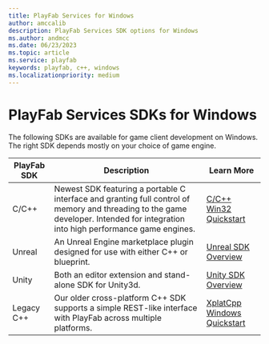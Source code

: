 ```yaml
---
title: PlayFab Services for Windows
author: amccalib
description: PlayFab Services SDK options for Windows
ms.author: andmcc
ms.date: 06/23/2023
ms.topic: article
ms.service: playfab
keywords: playfab, c++, windows
ms.localizationpriority: medium
---
```


# PlayFab Services SDKs for Windows

The following SDKs are available for game client development on Windows. The right SDK depends mostly on your choice of game engine.

| PlayFab SDK    | Description | Learn More |
|----------------|-------------|------------|
| C/C++          | Newest SDK featuring a portable C interface and granting full control of memory and threading to the game developer. Intended for integration into high performance game engines. | [C/C++ Win32 Quickstart](../c/quickstart-win32.md) |
| Unreal         | An Unreal Engine marketplace plugin designed for use with either C++ or blueprint. | [Unreal SDK Overview](../unreal/index.md) |
| Unity          | Both an editor extension and stand-alone SDK for Unity3d. | [Unity SDK Overview](../unity3d/index.md) |
| Legacy C++     | Our older cross-platform C++ SDK supports a simple REST-like interface with PlayFab across multiple platforms. | [XplatCpp Windows Quickstart](../playfab-cpp/quickstart-windows.md) |

